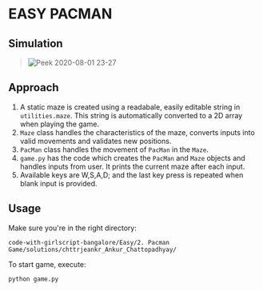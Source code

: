 # EASY PACMAN

## Simulation

> ![Peek 2020-08-01 23-27](https://user-images.githubusercontent.com/39518771/89107467-dc7df000-d44e-11ea-9da7-b321b60fab35.gif)

## Approach

1. A static maze is created using a readabale, easily editable string in `utilities.maze`. This string is automatically converted to a 2D array when playing the game.
2. `Maze` class handles the characteristics of the maze, converts inputs into valid movements and validates new positions.
3. `PacMan` class handles the movement of `PacMan` in the `Maze`.
4. `game.py` has the code which creates the `PacMan` and `Maze` objects and handles inputs from user. It prints the current maze after each input.
5. Available keys are W,S,A,D; and the last key press is repeated when blank input is provided.

## Usage

Make sure you're in the right directory:

```
code-with-girlscript-bangalore/Easy/2. Pacman Game/solutions/chttrjeankr_Ankur_Chattopadhyay/
```

To start game, execute:

```
python game.py
```
